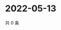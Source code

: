 # 2022-05-13

共 0 条

<!-- BEGIN WEIBO -->
<!-- 最后更新时间 Fri May 13 2022 02:20:49 GMT+0800 (China Standard Time) -->

<!-- END WEIBO -->
